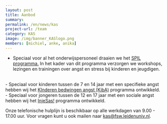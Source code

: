 ```yaml
---
layout: post
title: Aanbod 
summary:
permalink: /en/news/kas
project-url: /team
category: KAS
image: /img/banner_KASlogo.png
members: [michiel, anke, anika]
---
```



- Speciaal voor al het onderwijspersoneel draaien we het <a href="/en/projects/spil"> SPIL programma.</a> In het kader van dit programma verzorgen we workshops, lezingen en trainingen over angst en stress bij kinderen en jeugdigen.
<br>
- Speciaal voor kinderen tussen de 7 en 14 jaar met een specifieke angst hebben wij het <a href="/en/projects/kiba"> KInderen bedwingen angst (KibA)</a> programma ontwikkeld. 
<br>
- Speciaal voor jongeren tussen de 12 en 17 jaar met een sociale angst hebben wij het <a href="/en/projects/sas"> InjeSas!</a> programma ontwikkeld.
<br>

Onze telefonische hulplijn is beschikbaar op alle werkdagen van 9.00 - 17.00 uur. Voor vragen kunt u ook mailen naar kas@fsw.leidenuniv.nl.
<br>
<br>
